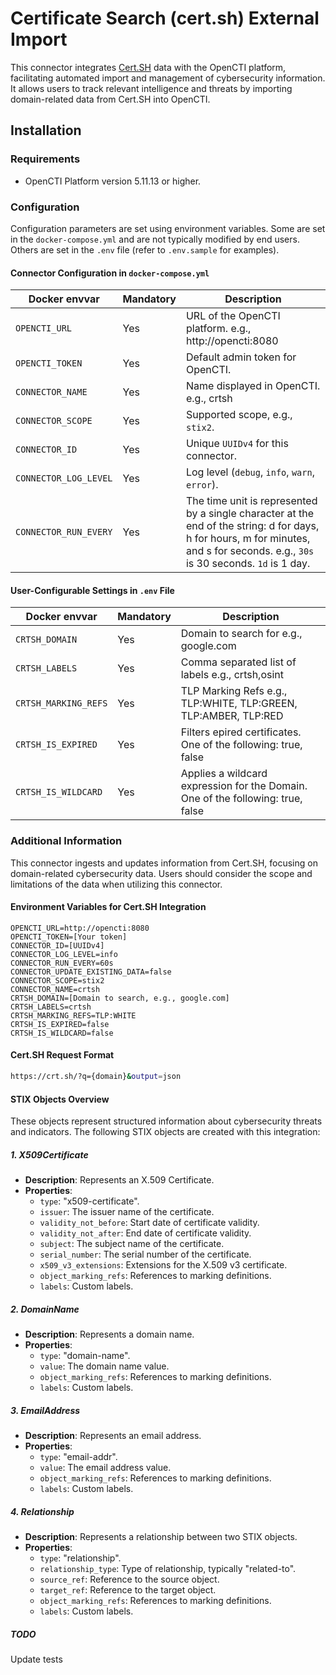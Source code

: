 # Certificate Search (cert.sh) External Import

This connector integrates [Cert.SH](https://crt.sh/) data with the OpenCTI platform, facilitating automated import and management of cybersecurity information. It allows users to track relevant intelligence and threats by importing domain-related data from Cert.SH into OpenCTI.

## Installation

### Requirements

- OpenCTI Platform version 5.11.13 or higher.

### Configuration

Configuration parameters are set using environment variables. Some are set in the `docker-compose.yml` and are not typically modified by end users. Others are set in the `.env` file (refer to `.env.sample` for examples).

#### Connector Configuration in `docker-compose.yml`

| Docker envvar                    | Mandatory | Description                                                                                                                                                                       |
|----------------------------------|-----------|-----------------------------------------------------------------------------------------------------------------------------------------------------------------------------------|
| `OPENCTI_URL`                    | Yes       | URL of the OpenCTI platform. e.g., http://opencti:8080                                                                                                                            |
| `OPENCTI_TOKEN`                  | Yes       | Default admin token for OpenCTI.                                                                                                                                                  |
| `CONNECTOR_NAME`                 | Yes       | Name displayed in OpenCTI. e.g., crtsh                                                                                                                                            |
| `CONNECTOR_SCOPE`                | Yes       | Supported scope, e.g., `stix2`.                                                                                                                                                   |
| `CONNECTOR_ID`                   | Yes       | Unique `UUIDv4` for this connector.                                                                                                                                               |
| `CONNECTOR_LOG_LEVEL`            | Yes       | Log level (`debug`, `info`, `warn`, `error`).                                                                                                                                     |
| `CONNECTOR_RUN_EVERY`            | Yes       | The time unit is represented by a single character at the end of the string: d for days, h for hours, m for minutes, and s for seconds. e.g., `30s` is 30 seconds. `1d` is 1 day. |

#### User-Configurable Settings in `.env` File

| Docker envvar                | Mandatory | Description                                                                          |
|------------------------------|-----------|--------------------------------------------------------------------------------------|
| `CRTSH_DOMAIN`               | Yes       | Domain to search for e.g., google.com                                                |
| `CRTSH_LABELS`               | Yes       | Comma separated list of labels e.g., crtsh,osint                                     |
| `CRTSH_MARKING_REFS`         | Yes       | TLP Marking Refs e.g., TLP:WHITE, TLP:GREEN, TLP:AMBER, TLP:RED                      |
| `CRTSH_IS_EXPIRED`           | Yes       | Filters epired certificates. One of the following: true, false                       |
| `CRTSH_IS_WILDCARD`          | Yes       | Applies a wildcard expression for the Domain. One of the following: true, false      |

### Additional Information

This connector ingests and updates information from Cert.SH, focusing on domain-related cybersecurity data. Users should consider the scope and limitations of the data when utilizing this connector.

#### Environment Variables for Cert.SH Integration
```env
OPENCTI_URL=http://opencti:8080
OPENCTI_TOKEN=[Your token]
CONNECTOR_ID=[UUIDv4]
CONNECTOR_LOG_LEVEL=info
CONNECTOR_RUN_EVERY=60s
CONNECTOR_UPDATE_EXISTING_DATA=false
CONNECTOR_SCOPE=stix2
CONNECTOR_NAME=crtsh
CRTSH_DOMAIN=[Domain to search, e.g., google.com]
CRTSH_LABELS=crtsh
CRTSH_MARKING_REFS=TLP:WHITE
CRTSH_IS_EXPIRED=false
CRTSH_IS_WILDCARD=false
```

#### Cert.SH Request Format
```bash
https://crt.sh/?q={domain}&output=json
```

#### STIX Objects Overview
These objects represent structured information about cybersecurity threats and indicators. The following STIX objects are created with this integration:

##### 1. X509Certificate
- **Description**: Represents an X.509 Certificate.
- **Properties**:
  - `type`: "x509-certificate".
  - `issuer`: The issuer name of the certificate.
  - `validity_not_before`: Start date of certificate validity.
  - `validity_not_after`: End date of certificate validity.
  - `subject`: The subject name of the certificate.
  - `serial_number`: The serial number of the certificate.
  - `x509_v3_extensions`: Extensions for the X.509 v3 certificate.
  - `object_marking_refs`: References to marking definitions.
  - `labels`: Custom labels.

##### 2. DomainName
- **Description**: Represents a domain name.
- **Properties**:
  - `type`: "domain-name".
  - `value`: The domain name value.
  - `object_marking_refs`: References to marking definitions.
  - `labels`: Custom labels.

##### 3. EmailAddress
- **Description**: Represents an email address.
- **Properties**:
  - `type`: "email-addr".
  - `value`: The email address value.
  - `object_marking_refs`: References to marking definitions.
  - `labels`: Custom labels.

##### 4. Relationship
- **Description**: Represents a relationship between two STIX objects.
- **Properties**:
  - `type`: "relationship".
  - `relationship_type`: Type of relationship, typically "related-to".
  - `source_ref`: Reference to the source object.
  - `target_ref`: Reference to the target object.
  - `object_marking_refs`: References to marking definitions.
  - `labels`: Custom labels.

##### TODO

Update tests